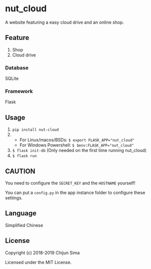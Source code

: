 # nut_cloud

A website featuring a easy cloud drive and an online shop.

## Feature

1. Shop
2. Cloud drive

### Database

SQLite

### Framework

Flask

## Usage

1. `pip install nut-cloud`
2. + For Linux/macos/BSDs: `$ export FLASK_APP="nut_cloud"`
   + For Windows Powershell: `$ $env:FLASK_APP="nut_cloud"`
3. `$ flask init-db` (Only needed on the first time running nut_cloud)
4. `$ flask run`

## CAUTION

You need to configure the `SECRET_KEY` and the `HOSTNAME` yourself!

You can put a `config.py` in the app instance folder to configure these settings.

## Language

Simplified Chinese

## License

Copyright (c) 2018-2019 Chijun Sima

Licensed under the MIT License.